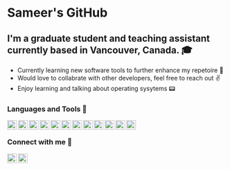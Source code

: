 # Sameer's GitHub

## I'm a graduate student and teaching assistant currently based in Vancouver, Canada. 🎓

- Currently learning new software tools to further enhance my repetoire 📂
- Would love to collabrate with other developers, feel free to reach out ✌️
- Enjoy learning and talking about operating sysytems 📟  

### Languages and Tools 📜
<img align="left" alt="TheSameerAhmed | LinkedIn" width="22px" src="https://cdn.jsdelivr.net/npm/simple-icons@3.4.1/icons/c.svg">
<img align="left" alt="TheSameerAhmed | LinkedIn" width="22px" src="https://cdn.jsdelivr.net/npm/simple-icons@3.4.1/icons/csharp.svg">
<img align="left" alt="TheSameerAhmed | LinkedIn" width="22px" src="https://cdn.jsdelivr.net/npm/simple-icons@3.4.1/icons/cplusplus.svg">
<img align="left" alt="TheSameerAhmed | LinkedIn" width="22px" src="https://cdn.jsdelivr.net/npm/simple-icons@3.4.1/icons/java.svg">
<img align="left" alt="TheSameerAhmed | LinkedIn" width="22px" src="https://cdn.jsdelivr.net/npm/simple-icons@3.4.1/icons/python.svg">
<img align="left" alt="TheSameerAhmed | LinkedIn" width="22px" src="https://cdn.jsdelivr.net/npm/simple-icons@3.4.1/icons/html5.svg">
<img align="left" alt="TheSameerAhmed | LinkedIn" width="22px" src="https://cdn.jsdelivr.net/npm/simple-icons@3.4.1/icons/mysql.svg">
<img align="left" alt="TheSameerAhmed | LinkedIn" width="22px" src="https://cdn.jsdelivr.net/npm/simple-icons@3.4.1/icons/androidstudio.svg">
<img align="left" alt="TheSameerAhmed | LinkedIn" width="22px" src="https://cdn.jsdelivr.net/npm/simple-icons@3.4.1/icons/unity.svg">
<img align="left" alt="TheSameerAhmed | LinkedIn" width="22px" src="https://cdn.jsdelivr.net/npm/simple-icons@3.4.1/icons/linux.svg">
<img align="left" alt="TheSameerAhmed | LinkedIn" width="22px" src="https://cdn.jsdelivr.net/npm/simple-icons@3.4.1/icons/visualstudio.svg">
<img align="left" alt="TheSameerAhmed | LinkedIn" width="22px" src="https://cdn.jsdelivr.net/npm/simple-icons@3.4.1/icons/git.svg">


<br />

### Connect with me 👊
[<img align="left" alt="TheSameerAhmed | LinkedIn" width="22px" src="https://cdn.jsdelivr.net/npm/simple-icons@v3/icons/linkedin.svg"/>][linkedin]
[<img align="left" alt="TheSameerAhmed | Email" width="22px" src="https://cdn.jsdelivr.net/npm/simple-icons@3.4.1/icons/gmail.svg"/>][email]





<br />
<br />

[linkedin]: https://www.linkedin.com/in/the-sameer-ahmed/
[email]: mailto:sameerz14011@gmail.com
